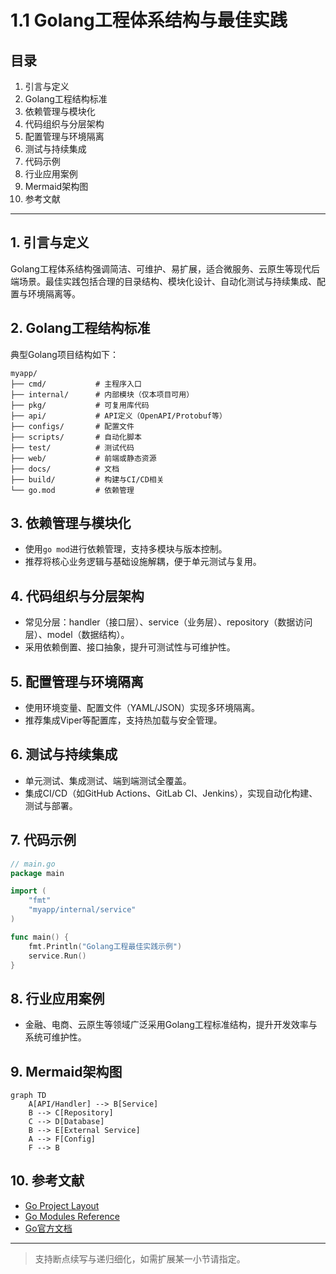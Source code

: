 # 1.1 Golang工程体系结构与最佳实践

## 目录

1. 引言与定义
2. Golang工程结构标准
3. 依赖管理与模块化
4. 代码组织与分层架构
5. 配置管理与环境隔离
6. 测试与持续集成
7. 代码示例
8. 行业应用案例
9. Mermaid架构图
10. 参考文献

---

## 1. 引言与定义

Golang工程体系结构强调简洁、可维护、易扩展，适合微服务、云原生等现代后端场景。最佳实践包括合理的目录结构、模块化设计、自动化测试与持续集成、配置与环境隔离等。

## 2. Golang工程结构标准

典型Golang项目结构如下：

```text
myapp/
├── cmd/           # 主程序入口
├── internal/      # 内部模块（仅本项目可用）
├── pkg/           # 可复用库代码
├── api/           # API定义（OpenAPI/Protobuf等）
├── configs/       # 配置文件
├── scripts/       # 自动化脚本
├── test/          # 测试代码
├── web/           # 前端或静态资源
├── docs/          # 文档
├── build/         # 构建与CI/CD相关
└── go.mod         # 依赖管理
```

## 3. 依赖管理与模块化

- 使用`go mod`进行依赖管理，支持多模块与版本控制。
- 推荐将核心业务逻辑与基础设施解耦，便于单元测试与复用。

## 4. 代码组织与分层架构

- 常见分层：handler（接口层）、service（业务层）、repository（数据访问层）、model（数据结构）。
- 采用依赖倒置、接口抽象，提升可测试性与可维护性。

## 5. 配置管理与环境隔离

- 使用环境变量、配置文件（YAML/JSON）实现多环境隔离。
- 推荐集成Viper等配置库，支持热加载与安全管理。

## 6. 测试与持续集成

- 单元测试、集成测试、端到端测试全覆盖。
- 集成CI/CD（如GitHub Actions、GitLab CI、Jenkins），实现自动化构建、测试与部署。

## 7. 代码示例

```go
// main.go
package main

import (
    "fmt"
    "myapp/internal/service"
)

func main() {
    fmt.Println("Golang工程最佳实践示例")
    service.Run()
}
```

## 8. 行业应用案例

- 金融、电商、云原生等领域广泛采用Golang工程标准结构，提升开发效率与系统可维护性。

## 9. Mermaid架构图

```mermaid
graph TD
    A[API/Handler] --> B[Service]
    B --> C[Repository]
    C --> D[Database]
    B --> E[External Service]
    A --> F[Config]
    F --> B
```

## 10. 参考文献

- [Go Project Layout](https://github.com/golang-standards/project-layout)
- [Go Modules Reference](https://golang.org/ref/mod)
- [Go官方文档](https://golang.org/doc/)

---
> 支持断点续写与递归细化，如需扩展某一小节请指定。
